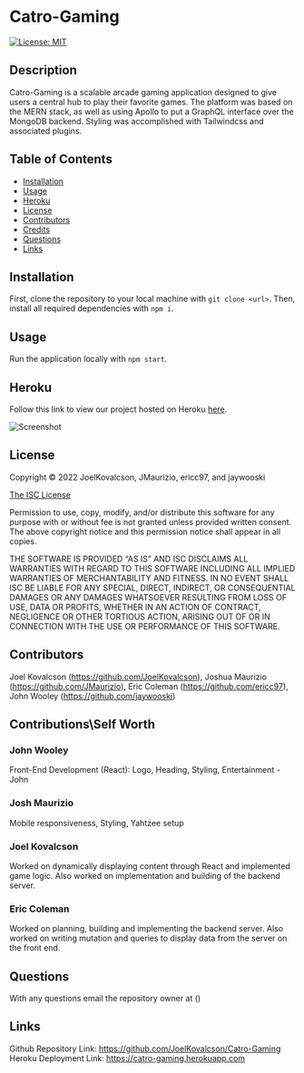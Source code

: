 # Catro-Gaming

[![License: MIT](https://img.shields.io/badge/License-MIT-yellow.svg)](https://opensource.org/licenses/MIT)

## Description

Catro-Gaming is a scalable arcade gaming application designed to give users a central hub to play their favorite games. The platform was based on the MERN stack, as well as using Apollo to put a GraphQL interface over the MongoDB backend. Styling was accomplished with Tailwindcss and associated plugins.

## Table of Contents

- [Installation](#installation)
- [Usage](#usage)
- [Heroku](#heroku)
- [License](#license)
- [Contributors](#contributors)
- [Credits](#credits)
- [Questions](#questions)
- [Links](#links)

## Installation

First, clone the repository to your local machine with `git clone <url>`. Then, install all required dependencies with `npm i`.

## Usage

Run the application locally with `npm start`.

## Heroku 

Follow this link to view our project hosted on Heroku [here](https://catro-gaming.herokuapp.com).

![Screenshot](https://github.com/JoelKovalcson/Catro-Gaming/client/src/assets/images/catrogaming-profile.png)

## License
Copyright © 2022 JoelKovalcson, JMaurizio, ericc97, and jaywooski

[The ISC License](https://www.isc.org/licenses/)


Permission to use, copy, modify, and/or distribute this software for any purpose with or without fee is not granted unless provided written consent. The above copyright notice and this permission notice shall appear in all copies.

THE SOFTWARE IS PROVIDED “AS IS” AND ISC DISCLAIMS ALL WARRANTIES WITH REGARD TO THIS SOFTWARE INCLUDING ALL IMPLIED WARRANTIES OF MERCHANTABILITY AND FITNESS. IN NO EVENT SHALL ISC BE LIABLE FOR ANY SPECIAL, DIRECT, INDIRECT, OR CONSEQUENTIAL DAMAGES OR ANY DAMAGES WHATSOEVER RESULTING FROM LOSS OF USE, DATA OR PROFITS, WHETHER IN AN ACTION OF CONTRACT, NEGLIGENCE OR OTHER TORTIOUS ACTION, ARISING OUT OF OR IN CONNECTION WITH THE USE OR PERFORMANCE OF THIS SOFTWARE.

## Contributors
Joel Kovalcson (https://github.com/JoelKovalcson), Joshua Maurizio (https://github.com/JMaurizio), Eric Coleman (https://github.com/ericc97), John Wooley (https://github.com/jaywooski)


## Contributions\Self Worth

### John Wooley
Front-End Development (React): Logo, Heading, Styling, Entertainment - John

### Josh Maurizio
Mobile responsiveness, Styling, Yahtzee setup

### Joel Kovalcson
Worked on dynamically displaying content through React and implemented game logic. Also worked on implementation and building of the backend server.

### Eric Coleman
Worked on planning, building and implementing the backend server. Also worked on writing mutation and queries to display data from the server on the front end.
## Questions

With any questions email the repository owner at ()

## Links

Github Repository Link: https://github.com/JoelKovalcson/Catro-Gaming
Heroku Deployment Link: https://catro-gaming.herokuapp.com
